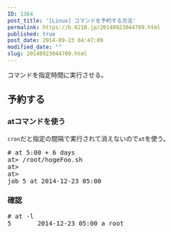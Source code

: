 ```yaml
---
ID: 1364
post_title: '[Linux] コマンドを予約する方法'
permalink: https://b.0218.jp/20140923044709.html
published: true
post_date: 2014-09-23 04:47:09
modified_date: ""
slug: 20140923044709.html
---
```

コマンドを指定時間に実行させる。
<!--more-->
<h2>予約する</h2>
<h3>atコマンドを使う</h3>
<code>cron</code>だと指定の間隔で実行されて消えないので<code>at</code>を使う。
<pre class="prettyprint"># at 5:00 + 6 days
at> /root/hogeFoo.sh
at>
at> <EOT>
job 5 at 2014-12-23 05:00</pre>

<h3>確認</h3>
<pre class="prettyprint"># at -l
5       2014-12-23 05:00 a root</pre>